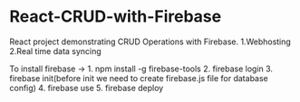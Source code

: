 # React-CRUD-with-Firebase
React project demonstrating CRUD Operations with Firebase.
1.Webhosting
2.Real time data syncing

To install firebase ->  1. npm install -g firebase-tools
			            2. firebase login
			            3. firebase init(before init we need to create firebase.js file for database config)
                        4. firebase use <projectid>
   			            5. firebase deploy

 



